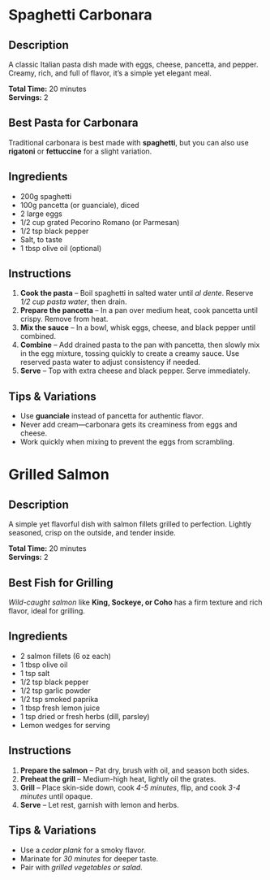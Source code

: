# Spaghetti Carbonara  



## Description  
A classic Italian pasta dish made with eggs, cheese, pancetta, and pepper. Creamy, rich, and full of flavor, it’s a simple yet elegant meal.  

**Total Time:** 20 minutes  
**Servings:** 2  

## Best Pasta for Carbonara  
Traditional carbonara is best made with **spaghetti**, but you can also use **rigatoni** or **fettuccine** for a slight variation.  

## Ingredients  

- 200g spaghetti  
- 100g pancetta (or guanciale), diced  
- 2 large eggs  
- 1/2 cup grated Pecorino Romano (or Parmesan)  
- 1/2 tsp black pepper  
- Salt, to taste  
- 1 tbsp olive oil (optional)  

## Instructions  

1. **Cook the pasta** – Boil spaghetti in salted water until *al dente*. Reserve *1/2 cup pasta water*, then drain.  
2. **Prepare the pancetta** – In a pan over medium heat, cook pancetta until crispy. Remove from heat.  
3. **Mix the sauce** – In a bowl, whisk eggs, cheese, and black pepper until combined.  
4. **Combine** – Add drained pasta to the pan with pancetta, then slowly mix in the egg mixture, tossing quickly to create a creamy sauce. Use reserved pasta water to adjust consistency if needed.  
5. **Serve** – Top with extra cheese and black pepper. Serve immediately.  

## Tips & Variations  

- Use **guanciale** instead of pancetta for authentic flavor.  
- Never add cream—carbonara gets its creaminess from eggs and cheese.  
- Work quickly when mixing to prevent the eggs from scrambling.  



# Grilled Salmon  

  

## Description  
A simple yet flavorful dish with salmon fillets grilled to perfection. Lightly seasoned, crisp on the outside, and tender inside.  

**Total Time:** 20 minutes  
**Servings:** 2  

## Best Fish for Grilling  
*Wild-caught salmon* like **King, Sockeye, or Coho** has a firm texture and rich flavor, ideal for grilling.  

## Ingredients  

- 2 salmon fillets (6 oz each)  
- 1 tbsp olive oil  
- 1 tsp salt  
- 1/2 tsp black pepper  
- 1/2 tsp garlic powder  
- 1/2 tsp smoked paprika  
- 1 tbsp fresh lemon juice  
- 1 tsp dried or fresh herbs (dill, parsley)  
- Lemon wedges for serving  

## Instructions  

1. **Prepare the salmon** – Pat dry, brush with oil, and season both sides.  
2. **Preheat the grill** – Medium-high heat, lightly oil the grates.  
3. **Grill** – Place skin-side down, cook *4-5 minutes*, flip, and cook *3-4 minutes* until opaque.  
4. **Serve** – Let rest, garnish with lemon and herbs.  

## Tips & Variations  

- Use a *cedar plank* for a smoky flavor.  
- Marinate for *30 minutes* for deeper taste.  
- Pair with *grilled vegetables or salad.*  
